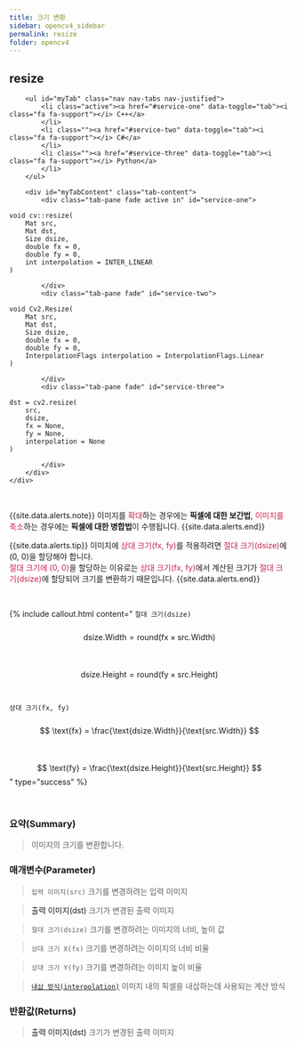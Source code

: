 ```yaml
---
title: 크기 변환
sidebar: opencv4_sidebar
permalink: resize
folder: opencv4
---
```


<div class="row">
    <div class="col-lg-12">
        <h2 class="page-header">resize</h2>
    </div>
    <div class="col-lg-12">

        <ul id="myTab" class="nav nav-tabs nav-justified">
            <li class="active"><a href="#service-one" data-toggle="tab"><i class="fa fa-support"></i> C++</a>
            </li>
            <li class=""><a href="#service-two" data-toggle="tab"><i class="fa fa-support"></i> C#</a>
            </li>
            <li class=""><a href="#service-three" data-toggle="tab"><i class="fa fa-support"></i> Python</a>
            </li>
        </ul>

        <div id="myTabContent" class="tab-content">
            <div class="tab-pane fade active in" id="service-one">
<pre class="prettyprint"><code class="language-cpp">void cv::resize(
    Mat src,
    Mat dst,
    Size dsize,
    double fx = 0,
    double fy = 0,
    int interpolation = INTER_LINEAR
)</code></pre>
            </div>
            <div class="tab-pane fade" id="service-two">
<pre class="prettyprint"><code class="language-cs">void Cv2.Resize(
    Mat src,
    Mat dst,
    Size dsize,
    double fx = 0,
    double fy = 0,
    InterpolationFlags interpolation = InterpolationFlags.Linear
)</code></pre>
            </div>
            <div class="tab-pane fade" id="service-three">
<pre class="prettyprint"><code class="language-py">dst = cv2.resize(
    src,
    dsize,
    fx = None,
    fy = None,
    interpolation = None
)
</code></pre>
            </div>
        </div>
    </div>
</div>

<br>

{{site.data.alerts.note}}
이미지를 <font color="#c7254e">확대</font>하는 경우에는 <b>픽셀에 대한 보간법</b>, <font color="#c7254e">이미지를 축소</font>하는 경우에는 <b>픽셀에 대한 병합법</b>이 수행됩니다.
{{site.data.alerts.end}}

{{site.data.alerts.tip}}
이미지에 <font color="#c7254e">상대 크기(fx, fy)</font>를 적용하려면 <font color="#c7254e">절대 크기(dsize)</font>에 (0, 0)을 할당해야 합니다.
<br>
<font color="#c7254e">절대 크기에 (0, 0)</font>을 할당하는 이유로는 <font color="#c7254e">상대 크기(fx, fy)</font>에서 계산된 크기가 <font color="#c7254e">절대 크기(dsize)</font>에 할당되어 크기를 변환하기 때문입니다.
{{site.data.alerts.end}}

<br>

{% include callout.html content="
`절대 크기(dsize)`
<br><br>
$$ \text{dsize.Width} = \text{round}(\text{fx} \times \text{src.Width}) $$
<br><br>
$$ \text{dsize.Height} = \text{round}(\text{fy} \times \text{src.Height}) $$
<br><br>
`상대 크기(fx, fy)`
<br><br>
$$ \text{fx} = \frac{\text{dsize.Width}}{\text{src.Width}} $$
<br><br>
$$ \text{fy} = \frac{\text{dsize.Height}}{\text{src.Height}} $$
" type="success" %}

<br>

### 요약(Summary)

> 이미지의 크기를 변환합니다.

### 매개변수(Parameter)

> `입력 이미지(src)` 크기를 변경하려는 입력 이미지

> <a data-toggle="tooltip" data-original-title="{{site.data.glossary.only_C_CS}}">출력 이미지(dst)</a> 크기가 변경된 출력 이미지

> `절대 크기(dsize)` 크기를 변경하려는 이미지의 너비, 높이 값

> `상대 크기 X(fx)` 크기를 변경하려는 이미지의 너비 비율

> `상대 크기 Y(fy)` 크기를 변경하려는 이미지 높이 비율

> [`내삽 방식(interpolation)`](InterpolationFlags) 이미지 내의 픽셀을 내삽하는데 사용되는 계산 방식

### 반환값(Returns)

> <a data-toggle="tooltip" data-original-title="{{site.data.glossary.only_Python}}">출력 이미지(dst)</a> 크기가 변경된 출력 이미지
